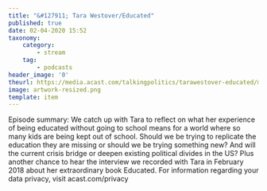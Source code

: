 ```yaml
---
title: "&#127911; Tara Westover/Educated"
published: true
date: 02-04-2020 15:52
taxonomy:
    category:
        - stream
    tag:
        - podcasts
header_image: '0'
theurl: https://media.acast.com/talkingpolitics/tarawestover-educated/media.mp3
image: artwork-resized.png
template: item
--- 
```

Episode summary: We catch up with Tara to reflect on what her experience of being educated without going to school means for a world where so many kids are being kept out of school. Should we be trying to replicate the education they are missing or should we be trying something new? And will the current crisis bridge or deepen existing political divides in the US? Plus another chance to hear the interview we recorded with Tara in February 2018 about her extraordinary book Educated. For information regarding your data privacy, visit acast.com/privacy
